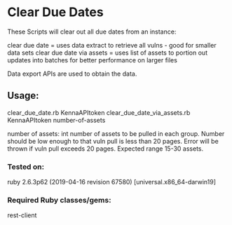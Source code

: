 # Clear Due Dates

These Scripts will clear out all due dates from an instance:

clear due date = uses data extract to retrieve all vulns - good for smaller data sets
clear due date via assets = uses list of assets to portion out updates into batches for better performance on larger files

Data export APIs are used to obtain the data.

## Usage:

clear_due_date.rb KennaAPItoken
clear_due_date_via_assets.rb KennaAPItoken number-of-assets

number of assets: int number of assets to be pulled in each group. Number should be low enough to that vuln pull is less than 20 pages. Error will be thrown if vuln pull exceeds 20 pages. Expected range 15-30 assets. 

### Tested on:

ruby 2.6.3p62 (2019-04-16 revision 67580) [universal.x86_64-darwin19]

### Required Ruby classes/gems:

rest-client
